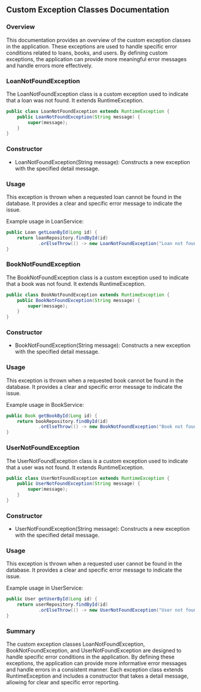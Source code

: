## Custom Exception Classes Documentation

### Overview

This documentation provides an overview of the custom exception classes in the application. These exceptions are used to
handle specific error conditions related to loans, books, and users. By defining custom exceptions, the application can
provide more meaningful error messages and handle errors more effectively.

### LoanNotFoundException

The LoanNotFoundException class is a custom exception used to indicate that a loan was not found. It extends
RuntimeException.

```java
public class LoanNotFoundException extends RuntimeException {
    public LoanNotFoundException(String message) {
        super(message);
    }
}
```

### Constructor

* LoanNotFoundException(String message): Constructs a new exception with the specified detail message.

### Usage

This exception is thrown when a requested loan cannot be found in the database. It provides a clear and specific error
message to indicate the issue.

Example usage in LoanService:

```java
public Loan getLoanById(Long id) {
    return loanRepository.findById(id)
            .orElseThrow(() -> new LoanNotFoundException("Loan not found with id: " + id));
}
```

### BookNotFoundException

The BookNotFoundException class is a custom exception used to indicate that a book was not found. It extends
RuntimeException.

```java
public class BookNotFoundException extends RuntimeException {
    public BookNotFoundException(String message) {
        super(message);
    }
}
```

### Constructor

* BookNotFoundException(String message): Constructs a new exception with the specified detail message.

### Usage

This exception is thrown when a requested book cannot be found in the database. It provides a clear and specific error
message to indicate the issue.

Example usage in BookService:

```java
public Book getBookById(Long id) {
    return bookRepository.findById(id)
            .orElseThrow(() -> new BookNotFoundException("Book not found with id: " + id));
}
```

### UserNotFoundException

The UserNotFoundException class is a custom exception used to indicate that a user was not found. It extends
RuntimeException.

```java
public class UserNotFoundException extends RuntimeException {
    public UserNotFoundException(String message) {
        super(message);
    }
}
```

### Constructor

* UserNotFoundException(String message): Constructs a new exception with the specified detail message.

### Usage

This exception is thrown when a requested user cannot be found in the database. It provides a clear and specific error
message to indicate the issue.

Example usage in UserService:

```java
public User getUserById(Long id) {
    return userRepository.findById(id)
            .orElseThrow(() -> new UserNotFoundException("User not found with id: " + id));
}
```

### Summary

The custom exception classes LoanNotFoundException, BookNotFoundException, and UserNotFoundException are designed to
handle specific error conditions in the application. By defining these exceptions, the application can provide more
informative error messages and handle errors in a consistent manner. Each exception class extends RuntimeException and
includes a constructor that takes a detail message, allowing for clear and specific error reporting.

